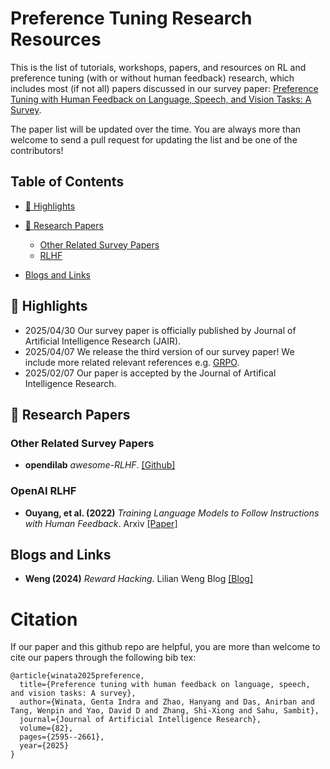# Preference Tuning Research Resources
This is the list of tutorials, workshops, papers, and resources on RL and preference tuning (with or without human feedback) research, which includes most (if not all) papers discussed in our survey paper: [Preference Tuning with Human Feedback on Language, Speech, and Vision Tasks: A Survey](https://arxiv.org/pdf/2409.11564).

The paper list will be updated over the time. You are always more than welcome to send a pull request for updating the list and be one of the contributors! 

## Table of Contents

- [🚀 Highlights](#-highlights)

- [📑 Research Papers](#-research-papers)
  - [Other Related Survey Papers](#Other-Related-Survey-Papers)
  - [RLHF](#OpenAI-RLHF)

- [Blogs and Links](#Blogs-and-Links)

## 🚀 Highlights
- 2025/04/30 Our survey paper is officially published by Journal of Artificial Intelligence Research (JAIR).
- 2025/04/07 We release the third version of our survey paper! We include more related relevant references e.g. [GRPO](https://arxiv.org/abs/2402.03300).
- 2025/02/07 Our paper is accepted by the Journal of Artifical Intelligence Research.

## 📑 Research Papers

### Other Related Survey Papers
- <b>opendilab</b> <i>awesome-RLHF</i>. <a href="https://github.com/opendilab/awesome-RLHF">[Github]</a>

### OpenAI RLHF
- <b>Ouyang, et al. (2022)</b> <i>Training Language Models to Follow Instructions with Human Feedback</i>. Arxiv <a href="https://arxiv.org/pdf/2203.02155">[Paper]</a>

## Blogs and Links
- <b>Weng (2024)</b> <i>Reward Hacking</i>. Lilian Weng Blog <a href="https://lilianweng.github.io/posts/2024-11-28-reward-hacking/">[Blog]</a>

# Citation

If our paper and this github repo are helpful, you are more than welcome to cite our papers through the following bib tex:

```
@article{winata2025preference,
  title={Preference tuning with human feedback on language, speech, and vision tasks: A survey},
  author={Winata, Genta Indra and Zhao, Hanyang and Das, Anirban and Tang, Wenpin and Yao, David D and Zhang, Shi-Xiong and Sahu, Sambit},
  journal={Journal of Artificial Intelligence Research},
  volume={82},
  pages={2595--2661},
  year={2025}
}
```
